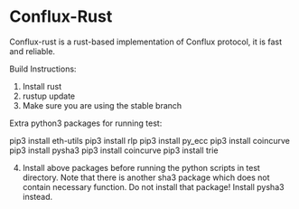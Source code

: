 # Conflux-Rust

Conflux-rust is a rust-based implementation of Conflux protocol, it is fast and reliable.

Build Instructions:

1. Install rust
2. rustup update
3. Make sure you are using the stable branch

Extra python3 packages for running test:

pip3 install eth-utils
pip3 install rlp
pip3 install py_ecc
pip3 install coincurve
pip3 install pysha3
pip3 install coincurve
pip3 install trie

4. Install above packages before running the python scripts in test directory.
   Note that there is another sha3 package which does not contain necessary
   function. Do not install that package! Install pysha3 instead.
